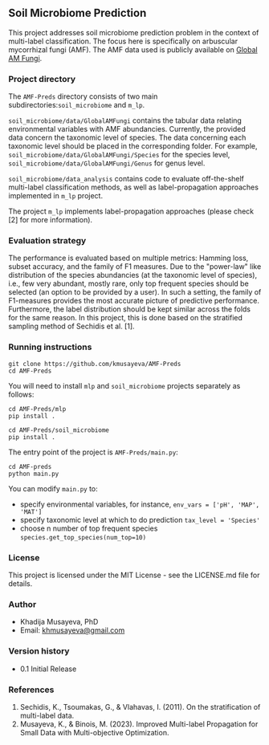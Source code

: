 ## Soil Microbiome Prediction

This project addresses soil microbiome prediction problem in the context of multi-label classification. The focus here is specifically on arbuscular mycorrhizal fungi (AMF).
The AMF data used is publicly available on [Global AM Fungi](https://globalamfungi.com/). 

### Project directory
The `AMF-Preds` directory consists of two main subdirectories:`soil_microbiome` and `m_lp`. 

`soil_microbiome/data/GlobalAMFungi` contains the tabular data relating environmental variables with AMF abundancies. 
Currently, the provided data concern the taxonomic level of species. The data concerning each taxonomic level should be 
placed in the corresponding folder. For example, `soil_microbiome/data/GlobalAMFungi/Species` for the species level, 
`soil_microbiome/data/GlobalAMFungi/Genus` for genus level.

`soil_microbiome/data_analysis` contains code to evaluate off-the-shelf multi-label classification methods, as well as label-propagation 
approaches implemented in `m_lp` project. 

The project `m_lp` implements label-propagation approaches (please check [2] for more information).


### Evaluation strategy
The performance is evaluated based on multiple metrics: Hamming loss, subset accuracy, and the family of F1 measures.
Due to the "power-law" like distribution of the species abundancies (at the taxonomic level of species), i.e., few very abundant, 
mostly rare, only top frequent species should be selected (an option to be provided by a user). In such a setting, 
the family of F1-measures provides the most accurate picture of predictive performance. 
Furthermore, the label distribution should be kept similar across the folds for the same reason. 
In this project, this is done based on the stratified sampling method of Sechidis et al. [1].


### Running instructions
```
git clone https://github.com/kmusayeva/AMF-Preds
cd AMF-Preds
```
You will need to install `mlp` and `soil_microbiome` projects separately as follows:
```
cd AMF-Preds/mlp
pip install .
```

```
cd AMF-Preds/soil_microbiome
pip install .
```

The entry point of the project is `AMF-Preds/main.py`:

```commandline
cd AMF-preds
python main.py
```

You can modify `main.py` to:
* specify environmental variables, for instance, ```env_vars = ['pH', 'MAP', 'MAT']```
* specify taxonomic level at which to do prediction ```tax_level = 'Species'```
* choose n number of top frequent species ```species.get_top_species(num_top=10)```


### License
This project is licensed under the MIT License - see the LICENSE.md file for details.


### Author
* Khadija Musayeva, PhD 
* Email: [khmusayeva@gmail.com](khmusayeva@gmail.com)

### Version history
* 0.1 Initial Release 


### References
1. Sechidis, K., Tsoumakas, G., & Vlahavas, I. (2011). On the stratification of multi-label data. 
2. Musayeva, K., & Binois, M. (2023). Improved Multi-label Propagation for Small Data with Multi-objective Optimization. 
